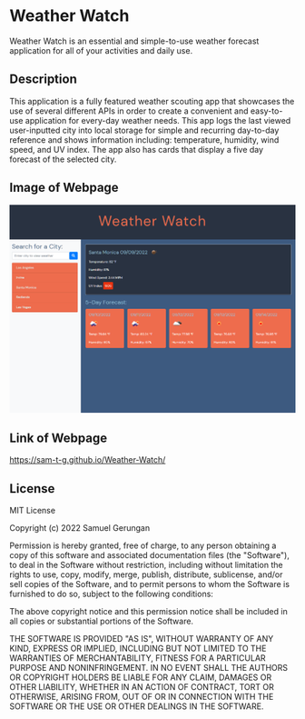 # Weather Watch

Weather Watch is an essential and simple-to-use weather forecast application for all of your activities and daily use.

## Description

This application is a fully featured weather scouting app that showcases the use of several different APIs in order to create a convenient and easy-to-use application for every-day weather needs. This app logs the last viewed user-inputted city into local storage for simple and recurring day-to-day reference and shows information including: temperature, humidity, wind speed, and UV index. The app also has cards that display a five day forecast of the selected city.

## Image of Webpage

![Screenshot of the completed webpage](./assets/pictures/weather-watch-screenshot.png)

## Link of Webpage

https://sam-t-g.github.io/Weather-Watch/

## License

MIT License

Copyright (c) 2022 Samuel Gerungan

Permission is hereby granted, free of charge, to any person obtaining a copy of this software and associated documentation files (the "Software"), to deal in the Software without restriction, including without limitation the rights to use, copy, modify, merge, publish, distribute, sublicense, and/or sell copies of the Software, and to permit persons to whom the Software is furnished to do so, subject to the following conditions:

The above copyright notice and this permission notice shall be included in all copies or substantial portions of the Software.

THE SOFTWARE IS PROVIDED "AS IS", WITHOUT WARRANTY OF ANY KIND, EXPRESS OR IMPLIED, INCLUDING BUT NOT LIMITED TO THE WARRANTIES OF MERCHANTABILITY, FITNESS FOR A PARTICULAR PURPOSE AND NONINFRINGEMENT. IN NO EVENT SHALL THE AUTHORS OR COPYRIGHT HOLDERS BE LIABLE FOR ANY CLAIM, DAMAGES OR OTHER LIABILITY, WHETHER IN AN ACTION OF CONTRACT, TORT OR OTHERWISE, ARISING FROM, OUT OF OR IN CONNECTION WITH THE SOFTWARE OR THE USE OR OTHER DEALINGS IN THE SOFTWARE.
